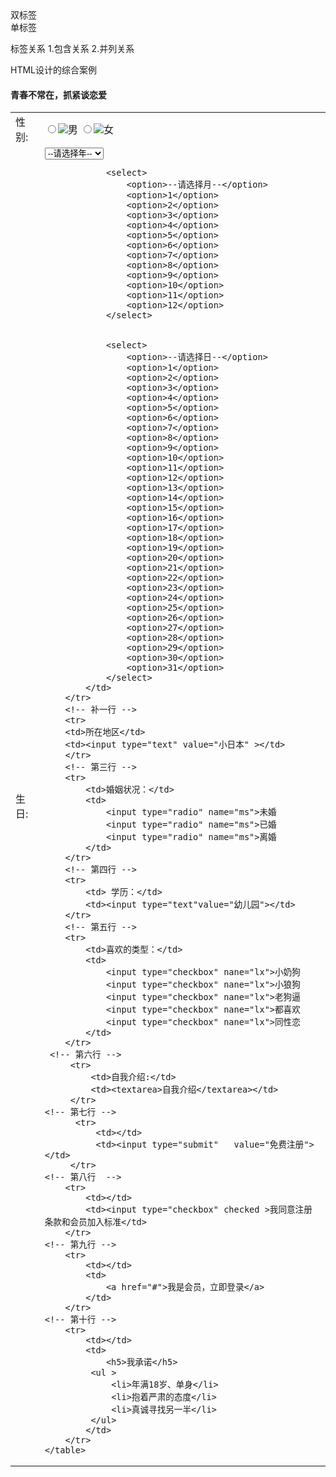 <html></html>    双标签	
<br />	单标签

标签关系
1.包含关系  2.并列关系

HTML设计的综合案例

<!DOCTYPE html>
<html lang="en">
<head>
    <meta charset="UTF-8">
    <meta name="viewport" content="width=device-width, initial-scale=1.0">
    <title>梁凯设计的注册页面</title>
</head>
<body>
    <h4>青春不常在，抓紧谈恋爱</h4>
    <table width="600">
        <!-- 第一行 -->
        <tr>
            <td>性别:</td>
            <td>
                <input type="radio" name="sex" id="nan"><label for="nan"><img src="images/man.jpg">男</label>
                <input type="radio" name="sex" id="nv"><label for="nv"><img src="images/women.jpg">女</label>
            </td>
       </tr> 
       <!-- 第二行 -->
        <tr>
            <td>生日:</td>
            <td>
                <select>
                <option>--请选择年--</option>
                <option>1990</option>
                <option>1991</option>
                <option>1992</option>
                <option>1993</option>
                <option>1994</option>
                <option>1995</option>
                <option>1996</option>
                <option>1997</option>
                <option>1998</option>
                <option>1999</option>
                <option>2000</option>
                <option>2001</option>
                <option>2002</option>
                </select>
            
            
       
            
                <select>
                    <option>--请选择月--</option>
                    <option>1</option>
                    <option>2</option>
                    <option>3</option>
                    <option>4</option>
                    <option>5</option>
                    <option>6</option>
                    <option>7</option>
                    <option>8</option>
                    <option>9</option>
                    <option>10</option>
                    <option>11</option>
                    <option>12</option>
                </select>
            
            
                <select>
                    <option>--请选择日--</option>
                    <option>1</option>
                    <option>2</option>
                    <option>3</option>
                    <option>4</option>
                    <option>5</option>
                    <option>6</option>
                    <option>7</option>
                    <option>8</option>
                    <option>9</option>
                    <option>10</option>
                    <option>11</option>
                    <option>12</option>
                    <option>13</option>
                    <option>14</option>
                    <option>15</option>
                    <option>16</option>
                    <option>17</option>
                    <option>18</option>
                    <option>19</option>
                    <option>20</option>
                    <option>21</option>
                    <option>22</option>
                    <option>23</option>
                    <option>24</option>
                    <option>25</option>
                    <option>26</option>
                    <option>27</option>
                    <option>28</option>
                    <option>29</option>
                    <option>30</option>
                    <option>31</option>
                </select>
            </td>
        </tr>
        <!-- 补一行 -->
        <tr>
        <td>所在地区</td>
        <td><input type="text" value="小日本" ></td>
        </tr>
        <!-- 第三行 -->
        <tr>
            <td>婚姻状况：</td>
            <td>  
                <input type="radio" name="ms">未婚
                <input type="radio" name="ms">已婚
                <input type="radio" name="ms">离婚
            </td>
        </tr>
        <!-- 第四行 -->
        <tr>
            <td> 学历：</td>
            <td><input type="text"value="幼儿园"></td>
        </tr>
        <!-- 第五行 -->
        <tr>
            <td>喜欢的类型：</td>
            <td>
                <input type="checkbox" nane="lx">小奶狗
                <input type="checkbox" nane="lx">小狼狗
                <input type="checkbox" nane="lx">老狗逼
                <input type="checkbox" nane="lx">都喜欢
                <input type="checkbox" nane="lx">同性恋
            </td>
        </tr>
     <!-- 第六行 -->
         <tr>
             <td>自我介绍:</td>
             <td><textarea>自我介绍</textarea></td>
         </tr>
    <!-- 第七行 -->
          <tr>
              <td></td>
              <td><input type="submit"   value="免费注册"></td> 
         </tr>
    <!-- 第八行  -->   
        <tr>
            <td></td>
            <td><input type="checkbox" checked >我同意注册条款和会员加入标准</td>
        </tr>
    <!-- 第九行 -->
        <tr>
            <td></td>
            <td>
                <a href="#">我是会员，立即登录</a> 
            </td>
        </tr>
    <!-- 第十行 -->
        <tr>
            <td></td>
            <td>
                <h5>我承诺</h5>
             <ul >
                 <li>年满18岁、单身</li>
                 <li>抱着严肃的态度</li>
                 <li>真诚寻找另一半</li>
             </ul>
            </td>
        </tr>
    </table>
             

        
            
         
    
</body>
</html>
